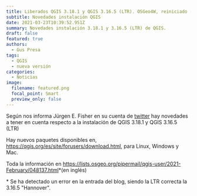 ```yaml
---
title: Liberados QGIS 3.18.1 y QGIS 3.16.5 (LTR). OSGeo4W, reiniciado ("reboot")
subtitle: Novedades instalación QGIS
date: 2021-03-23T10:39:52.951Z
summary: Novedades instalación 3.18.1 y 3.16.5 (LTR) de QGIS.
draft: false
featured: true
authors:
  - Gus Presa
tags:
  - QGIS
  - nueva versión
categories:
  - Noticias
image:
  filename: featured.png
  focal_point: Smart
  preview_only: false
---
```

Según nos informa Jürgen E. Fisher en su cuenta de [twitter](https://twitter.com/JuergenEFischer/status/1373923127852474369) hay novedades a tener en cuenta respecto a la instalación de QGIS 3.18.1 y QGIS 3.16.5 (LTR)

Hay nuevos paquetes disponibles en, <https://qgis.org/es/site/forusers/download.html>, para Linux, Windows y Mac.

Toda la información en <https://lists.osgeo.org/pipermail/qgis-user/2021-February/048137.html>*(en inglés)

\* Se ha detectado un error en la entrada del blog, siendo la LTR correcta la 3.16.5 "Hannover".